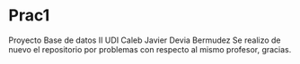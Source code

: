 # Prac1
Proyecto Base de datos II UDI
Caleb Javier Devia Bermudez
Se realizo de nuevo el repositorio por problemas con respecto al mismo profesor, gracias.
